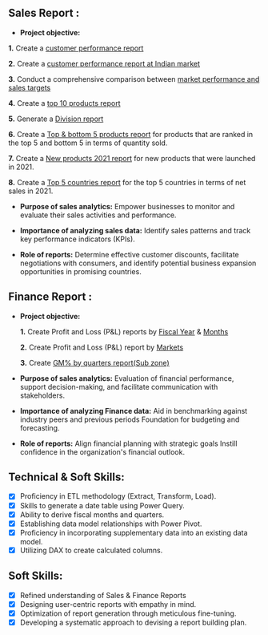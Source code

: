 ## Sales Report :

- **Project objective:** 

**1.** Create a [customer performance report]( https://github.com/HemanthSh/Excel-sales-Analytics/blob/main/Customer%20Net%20Sales%20Performance%20Report.pdf )

**2.** Create a [customer performance report at Indian market ]( https://github.com/HemanthSh/Excel-sales-Analytics/blob/main/customer%20net%20sales%20report.pdf )

**3.** Conduct a comprehensive comparison between [market performance and sales targets]( https://github.com/HemanthSh/Excel-sales-Analytics/blob/main/Market%20performance%20vs%20Target.pdf )

**4.** Create a [top 10 products report]( https://github.com/HemanthSh/Excel-sales-Analytics/blob/main/Top%2010%20Products.pdf )

**5.** Generate a [Division report]( https://github.com/HemanthSh/Excel-sales-Analytics/blob/main/Division%20level%20report.pdf )

**6.** Create a [Top & bottom 5 products report]( https://github.com/HemanthSh/Excel-sales-Analytics/blob/main/Top%20and%20Bottom%205%20products.pdf ) for products that are ranked in the top 5 and bottom 5 in terms of quantity sold.

**7.** Create a [New products 2021 report]( https://github.com/HemanthSh/Excel-sales-Analytics/blob/main/New%20products%202021.pdf ) for new products that were launched in 2021.

**8.** Create a [Top 5 countries report]( https://github.com/HemanthSh/Excel-sales-Analytics/blob/main/Top%205%20country-2021.pdf ) for the top 5 countries in terms of net sales in 2021.

- **Purpose of sales analytics:** Empower businesses to monitor and evaluate their sales activities and performance.

- **Importance of analyzing sales data:** Identify sales patterns and track key performance indicators (KPIs).

- **Role of reports:** Determine effective customer discounts, facilitate negotiations with consumers, and identify potential business expansion opportunities in promising countries.


## Finance Report :

- **Project objective:** 

    **1.** Create Profit and Loss (P&L) reports by [Fiscal Year]( https://github.com/HemanthSh/Excel-sales-Analytics/blob/main/P%20%26%20L%20FY.pdf ) & [Months]( https://github.com/HemanthSh/Excel-sales-Analytics/blob/main/P%20%26%20L%20Fiscal%20months.pdf )

    **2.** Create Profit and Loss (P&L) report by [Markets]( https://github.com/HemanthSh/Excel-sales-Analytics/blob/main/P%20%26%20L%20market.pdf )

    **3.** Create [GM% by quarters report(Sub zone)](https://github.com/HemanthSh/Excel-sales-Analytics/blob/main/GM%20%25%20by%20Qtr.pdf )


- **Purpose of sales analytics:** Evaluation of financial performance, support decision-making, and facilitate communication with stakeholders.

- **Importance of analyzing Finance data:** Aid in benchmarking against industry peers and previous periods Foundation for budgeting and forecasting.

- **Role of reports:** Align financial planning with strategic goals Instill confidence in the organization's financial outlook.


## Technical & Soft Skills:
- [x]	Proficiency in ETL methodology (Extract, Transform, Load).
- [x]	Skills to generate a date table using Power Query.
- [x]	Ability to derive fiscal months and quarters.
- [x]	Establishing data model relationships with Power Pivot.
- [x]	Proficiency in incorporating supplementary data into an existing data model.
- [x]	Utilizing DAX to create calculated columns.

## Soft Skills:
- [x]	Refined understanding of Sales & Finance Reports
- [x]	Designing user-centric reports with empathy in mind.
- [x]	Optimization of report generation through meticulous fine-tuning.
- [x]	Developing a systematic approach to devising a report building plan.
